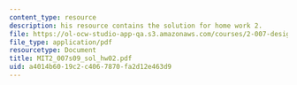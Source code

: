 ```yaml
---
content_type: resource
description: his resource contains the solution for home work 2.
file: https://ol-ocw-studio-app-qa.s3.amazonaws.com/courses/2-007-design-and-manufacturing-i-spring-2009/a4014b6019c2c4067870fa2d12e463d9_MIT2_007s09_sol_hw02.pdf
file_type: application/pdf
resourcetype: Document
title: MIT2_007s09_sol_hw02.pdf
uid: a4014b60-19c2-c406-7870-fa2d12e463d9
---
```


